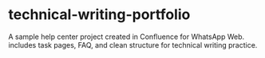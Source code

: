 # technical-writing-portfolio
A sample help center project created in Confluence for WhatsApp Web. includes task pages, FAQ, and clean structure for technical writing practice.
